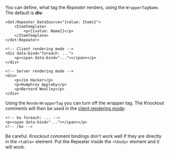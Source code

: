 You can define, what tag the *Repeater* renders, using the `WrapperTagName`. The default is **div**:

```DOTHTML
<dot:Repeater DataSource="{value: Items}">
    <ItemTemplate>
        <p>{{value: Name}}</p>
    </ItemTemplate>
</dot:Repeater>

<!-- Client rendering mode -->
<div data-bind="foreach: ...">
    <p><span data-bind="..."></span></p>
</div>

<!-- Server rendering mode -->
<div>
    <p>Jim Hacker</p>
    <p>Humphrey Appleby</p>
    <p>Bernard Woolley</p>
</div>
```

Using the `RenderWrapperTag` you can turn off the wrapper tag. The Knockout comments will then be used 
in the [client rendering mode](/docs/tutorials/basics-server-side-html-generation/{branch}):
```DOTHTML
<!-- ko foreach: ... -->
<p><span data-bind="..."></span></p>
<!-- /ko -->
```

Be careful. Knockout comment bindings don't work well if they are directly in the `<table>` element. Put the Repeater inside the `<tbody>` element and it will work.